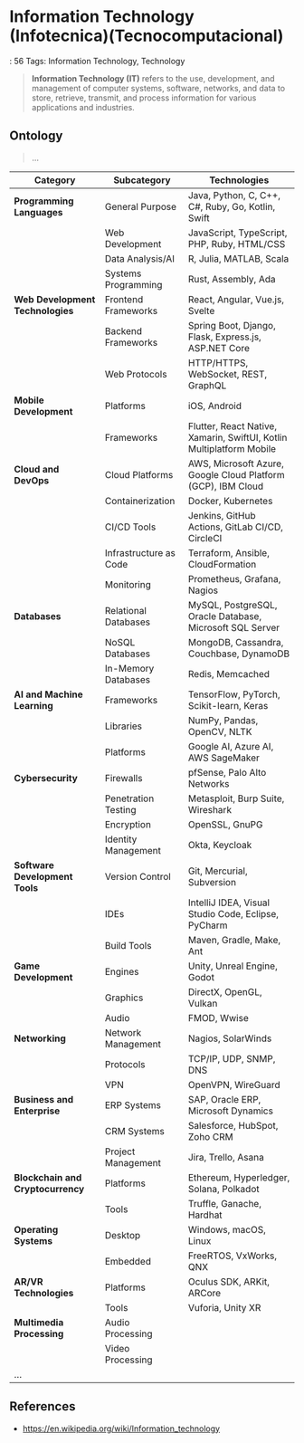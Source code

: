 # Information Technology (Infotecnica)(Tecnocomputacional)

: 56
Tags: Information Technology, Technology

> **Information Technology (IT)** refers to the use, development, and management of computer systems, software, networks, and data to store, retrieve, transmit, and process information for various applications and industries.
> 

## Ontology

> …
> 

| **Category** | **Subcategory** | **Technologies** |
| --- | --- | --- |
| **Programming Languages** | General Purpose | Java, Python, C, C++, C#, Ruby, Go, Kotlin, Swift |
|  | Web Development | JavaScript, TypeScript, PHP, Ruby, HTML/CSS |
|  | Data Analysis/AI | R, Julia, MATLAB, Scala |
|  | Systems Programming | Rust, Assembly, Ada |
| **Web Development Technologies** | Frontend Frameworks | React, Angular, Vue.js, Svelte |
|  | Backend Frameworks | Spring Boot, Django, Flask, Express.js, ASP.NET Core |
|  | Web Protocols | HTTP/HTTPS, WebSocket, REST, GraphQL |
| **Mobile Development** | Platforms | iOS, Android |
|  | Frameworks | Flutter, React Native, Xamarin, SwiftUI, Kotlin Multiplatform Mobile |
| **Cloud and DevOps** | Cloud Platforms | AWS, Microsoft Azure, Google Cloud Platform (GCP), IBM Cloud |
|  | Containerization | Docker, Kubernetes |
|  | CI/CD Tools | Jenkins, GitHub Actions, GitLab CI/CD, CircleCI |
|  | Infrastructure as Code | Terraform, Ansible, CloudFormation |
|  | Monitoring | Prometheus, Grafana, Nagios |
| **Databases** | Relational Databases | MySQL, PostgreSQL, Oracle Database, Microsoft SQL Server |
|  | NoSQL Databases | MongoDB, Cassandra, Couchbase, DynamoDB |
|  | In-Memory Databases | Redis, Memcached |
| **AI and Machine Learning** | Frameworks | TensorFlow, PyTorch, Scikit-learn, Keras |
|  | Libraries | NumPy, Pandas, OpenCV, NLTK |
|  | Platforms | Google AI, Azure AI, AWS SageMaker |
| **Cybersecurity** | Firewalls | pfSense, Palo Alto Networks |
|  | Penetration Testing | Metasploit, Burp Suite, Wireshark |
|  | Encryption | OpenSSL, GnuPG |
|  | Identity Management | Okta, Keycloak |
| **Software Development Tools** | Version Control | Git, Mercurial, Subversion |
|  | IDEs | IntelliJ IDEA, Visual Studio Code, Eclipse, PyCharm |
|  | Build Tools | Maven, Gradle, Make, Ant |
| **Game Development** | Engines | Unity, Unreal Engine, Godot |
|  | Graphics | DirectX, OpenGL, Vulkan |
|  | Audio | FMOD, Wwise |
| **Networking** | Network Management | Nagios, SolarWinds |
|  | Protocols | TCP/IP, UDP, SNMP, DNS |
|  | VPN | OpenVPN, WireGuard |
| **Business and Enterprise** | ERP Systems | SAP, Oracle ERP, Microsoft Dynamics |
|  | CRM Systems | Salesforce, HubSpot, Zoho CRM |
|  | Project Management | Jira, Trello, Asana |
| **Blockchain and Cryptocurrency** | Platforms | Ethereum, Hyperledger, Solana, Polkadot |
|  | Tools | Truffle, Ganache, Hardhat |
| **Operating Systems** | Desktop | Windows, macOS, Linux |
|  | Embedded | FreeRTOS, VxWorks, QNX |
| **AR/VR Technologies** | Platforms | Oculus SDK, ARKit, ARCore |
|  | Tools | Vuforia, Unity XR |
| **Multimedia Processing** | Audio Processing |  |
|  | Video Processing |  |
| … |  |  |

## References

- https://en.wikipedia.org/wiki/Information_technology